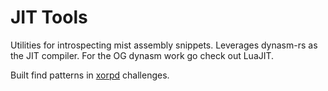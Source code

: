 # JIT Tools

Utilities for introspecting mist assembly snippets. Leverages dynasm-rs as the
JIT compiler. For the OG dynasm work go check out LuaJIT.

Built find patterns in [xorpd](https://www.xorpd.net/pages/xchg_rax/snip_00.html) challenges.
